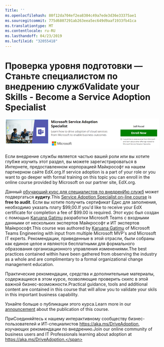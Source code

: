 ```yaml
---
Title: ''
ms.openlocfilehash: 80f12da704ef2ea8304c49a7ede3d36e33375ae1
ms.sourcegitcommit: 775d6807291ab263eea5ec649d9aaf1933fb41ca
ms.translationtype: MT
ms.contentlocale: ru-RU
ms.lasthandoff: 04/23/2019
ms.locfileid: "32055418"
---
```

# <a name="validate-your-skills---become-a-service-adoption-specialist"></a><span data-ttu-id="a2908-102">Проверка уровня подготовки — Станьте специалистом по внедрению служб</span><span class="sxs-lookup"><span data-stu-id="a2908-102">Validate your Skills - Become a Service Adoption Specialist</span></span>

![Учебный курс для специалиста по внедрению служб](media/champs_sascourse.png)

<span data-ttu-id="a2908-104">Если внедрение службы является частью вашей роли или вы хотите глубже изучить этот раздел, вы можете зарегистрироваться в Интернете, предоставленном корпорацией Майкрософт на нашем партнерном сайте EdX.org.</span><span class="sxs-lookup"><span data-stu-id="a2908-104">If service adoption is a part of your role or you want to go deeper with formal training on this topic you can enroll in the online course provided by Microsoft on our partner site, EdX.org.</span></span> 

<span data-ttu-id="a2908-105">Данный [обучающий курс для специалистов по внедренИю служб](https://aka.ms/AdoptionCert) может подвергаться **аудиту**.</span><span class="sxs-lookup"><span data-stu-id="a2908-105">This [Service Adoption Specialist on-line course](https://aka.ms/AdoptionCert) is **free to audit**.</span></span>  <span data-ttu-id="a2908-106">Если вы хотите получить сертификат Едкс для заполнения, необходимо указать плату $99,00.</span><span class="sxs-lookup"><span data-stu-id="a2908-106">If you'd like to receive your EdX certificate for completion a fee of $99.00 is required.</span></span>  <span data-ttu-id="a2908-107">Этот курс был создан с помощью [Karuana Gatimu](https://linkedin.com/in/karuanagatimu) разработки Microsoft Teams с входными данными от нескольких экспертов Майкрософт и ИТ экспертов Майкрософт.</span><span class="sxs-lookup"><span data-stu-id="a2908-107">This course was authored by [Karuana Gatimu](https://linkedin.com/in/karuanagatimu) of Microsoft Teams Engineering with input from multiple Microsoft MVP's and Microsoft IT experts.</span></span>  <span data-ttu-id="a2908-108">Рекомендации, приведенные в этой отрасли, были собраны как единое целое и являются бесплатными для формального образования организационного управления изменениями.</span><span class="sxs-lookup"><span data-stu-id="a2908-108">The best practices contained within have been gathered from observing the industry as a whole and are complimentary to a formal organizational change management education.</span></span>  

<span data-ttu-id="a2908-109">Практические рекомендации, средства и дополнительные материалы, содержащиеся в этом курсе, позволяющие проверить скилс в этой важной бизнес-возможности.</span><span class="sxs-lookup"><span data-stu-id="a2908-109">Practical guidance, tools and additional content are contained in this course that will allow you to validate your skils in this important business capability.</span></span>  

<span data-ttu-id="a2908-110">Узнайте больше о публикации [](https://aka.ms/AdoptionCertAnnouncement) этого курса.</span><span class="sxs-lookup"><span data-stu-id="a2908-110">Learn more in our [announcement](https://aka.ms/AdoptionCertAnnouncement) about the publication of this course.</span></span> 

<span data-ttu-id="a2908-111">ПриСоединяйтесь к нашему интерактивному сообществу бизнес-пользователей и ИТ-специалистов https://aka.ms/DriveAdoption, изучающих рекомендации по внедрению.</span><span class="sxs-lookup"><span data-stu-id="a2908-111">Join our online community of business users and IT Professionals learning about adoption at https://aka.ms/DriveAdoption.</span></span> 